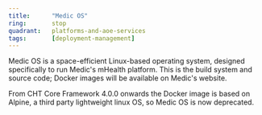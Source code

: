 ```yaml
---
title:      "Medic OS"
ring:       stop
quadrant:   platforms-and-aoe-services
tags:       [deployment-management]
---
```


Medic OS is a space-efficient Linux-based operating system, designed specifically to run Medic's mHealth platform. This is the build system and source code; Docker images will be available on Medic's website.

From CHT Core Framework 4.0.0 onwards the Docker image is based on Alpine, a third party lightweight linux OS, so Medic OS is now deprecated.